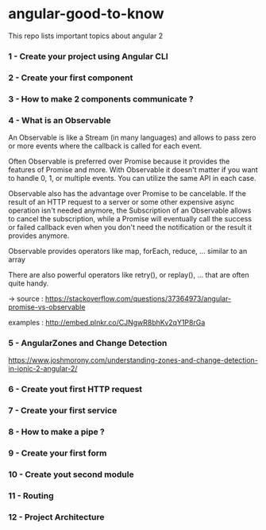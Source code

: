 # angular-good-to-know
This repo lists important topics about angular 2

### 1 - Create your project using Angular CLI

### 2 - Create your first component

### 3 - How to make 2 components communicate ?

### 4 - What is an Observable

An Observable is like a Stream (in many languages) and allows to pass zero or more events where the callback is called for each event.

Often Observable is preferred over Promise because it provides the features of Promise and more. With Observable it doesn't matter if you want to handle 0, 1, or multiple events. You can utilize the same API in each case.

Observable also has the advantage over Promise to be cancelable. If the result of an HTTP request to a server or some other expensive async operation isn't needed anymore, the Subscription of an Observable allows to cancel the subscription, while a Promise will eventually call the success or failed callback even when you don't need the notification or the result it provides anymore.

Observable provides operators like map, forEach, reduce, ... similar to an array

There are also powerful operators like retry(), or replay(), ... that are often quite handy.

 -> source : https://stackoverflow.com/questions/37364973/angular-promise-vs-observable
 
 examples : http://embed.plnkr.co/CJNgwR8bhKv2qY1P8rGa

### 5 - AngularZones and Change Detection
https://www.joshmorony.com/understanding-zones-and-change-detection-in-ionic-2-angular-2/

### 6 - Create yout first HTTP request

### 7 - Create your first service

### 8 - How to make a pipe ?

### 9 - Create your first form

### 10 - Create yout second module

### 11 - Routing

### 12 - Project Architecture
